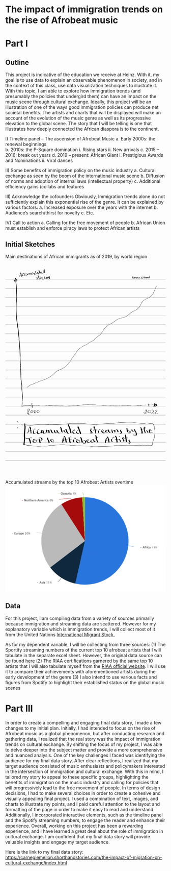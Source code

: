 # The impact of immigration trends on the rise of Afrobeat music

# Part I
## Outline

This project is indicative of the education we receive at Heinz. With it, my goal is to use data to explain an observable phenomenon in society, and in the context of this class, use data visualization techniques to illustrate it. With this topic, I am able to explore how immigration trends (and presumably the policies that undergird them) can have an impact on the music scene through cultural exchange. 
Ideally, this project will be an illustration of one of the ways good immigration policies can produce net societal benefits. The artists and charts that will be displayed will make an account of the evolution of the music genre as well as its progressive elevation to the global scene. The story that I will be telling is one that illustrates how deeply connected the African diaspora is to the continent.

I)	Timeline panel – The ascension of Afrobeat Music
    a.	 Early 2000s: the renewal beginnings  
    b.	2010s: the P-Square domination
          i.	Rising stars
          ii.	New arrivals 
    c.	2015 – 2016: break out years 
    d.	2019 – present: African Giant
          i.	Prestigious Awards and Nominations
          ii.	Viral dances 

II)	Some benefits of immigration policy on the music industry
    a.	Cultural exchange as seen by the boom of the international music scene
    b.	Diffusion of norms and adoption of internal laws (intellectual property)
    c.	Additional efficiency gains (collabs and features

III)	Acknowledge the cofounders
Obviously, Immigration trends alone do not sufficiently explain this exponential rise of the genre. It can be explained by various factors:
    a.	Increased exposure over the years with the internet
    b.	Audience’s search/thirst for novelty
    c.	Etc. 

IV)	Call to action 
    a. Calling for the free movement of people 
    b. African Union must establish and enforce piracy laws to protect African artists 


## Initial Sketches 
Main destinations of African immigrants as of 2019, by world region
<img src="Sketch%201.jpg"/> 

Accumulated streams by the top 10 Afrobeat Artists overtime
<img src="Sketch%202.png"/>

## Data
For this project, I am compiling data from a variety of sources primarily because immigration and streaming data are scattered. However for my explanatory variable which is immigration trends, I will collect most of it from the United Nations [International Migrant Stock.](https://www.un.org/development/desa/pd/content/international-migrant-stock) 

As for my dependent variable, I will be collecting from three sources:
(1)	The Sportify streaming numbers of the current top 10 afrobeat artists that I will tabulate in the separate excel sheet. However, the original data source can be found [here](https://kworb.net/spotify/artist/3tVQdUvClmAT7URs9V3rsp.html)
(2)	The RIAA certifications garnered by the same top 10 artists that I will also tabulate myself from the [RIAA official website](https://www.riaa.com/gold-platinum/?tab_active=default-award&ar=&ti=&lab=&genre=WORLD+MUSIC&format=&date_option=release&from=&to=&award=&type=&category=&adv=SEARCH#search_section). I will use it to compare their achievements with aforementioned artists during the early development of the genre
(3)	I also intend to use various facts and figures from Spotify to highlight their established status on the global music scenes


# Part III

In order to create a compelling and engaging final data story, I made a few changes to my initial plan. Initially, I had intended to focus on the rise of Afrobeat music as a global phenomenon, but after conducting research and gathering data, I realized that the real story was the impact of immigration trends on cultural exchange. By shifting the focus of my project, I was able to delve deeper into the subject matter and provide a more comprehensive and nuanced analysis.
One of the key challenges I faced was identifying the audience for my final data story. After clear reflections, I realized that my target audience consisted of music enthusiasts and policymakers interested in the intersection of immigration and cultural exchange. With this in mind, I tailored my story to appeal to these specific groups, highlighting the benefits of immigration on the music industry and calling for policies that will progressively lead to the free movement of people.
In terms of design decisions, I had to make several choices in order to create a cohesive and visually appealing final project. I used a combination of text, images, and charts to illustrate my points, and I paid careful attention to the layout and formatting of the page in order to make it easy to read and understand. Additionally, I incorporated interactive elements, such as the timeline panel and the Spotify streaming numbers, to engage the reader and enhance their experience.
Overall, working on this project has been a rewarding experience, and I have learned a great deal about the role of immigration in cultural exchange. I am confident that my final data story will provide valuable insights and engage my target audience.

Here is the link to my final data story:
https://carnegiemellon.shorthandstories.com/the-impact-of-migration-on-cultural-exchange/index.html
